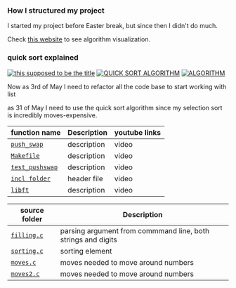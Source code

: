  ### How I structured my project
 
 I started my project before Easter break, but since then I  didn't do much. 

Check [this website](https://www.toptal.com/developers/sorting-algorithms) to see algorithm visualization. 

### quick sort explained


<!-- BEGIN YOUTUBE-CARDS -->

[![this supposed to be the title](https://ytcards.demolab.com/?id=7h1s2SojIRw&ab_channel=AbdulBari)](https://youtu.be/7h1s2SojIRw)  [![QUICK SORT ALGORITHM](https://ytcards.demolab.com/?id=XE4VP_8Y0BU&ab_channel=Computerphile)](https://youtu.be/XE4VP_8Y0BU) [![ALGORITHM](https://ytcards.demolab.com/?id=-qOVVRIZzao&ab_channel=AbdulBari)](https://youtu.be/-qOVVRIZzao) 


<!-- END YOUTUBE-CARDS -->



Now as 3rd of May I need to refactor all the code base to start working with list


as 31 of May I need to use the quick sort algorithm since my selection sort is incredibly moves-expensive.
 
| function name | Description | youtube links |
 | ----------------------------- | ------------------------------------------------- | ------------------------------------------------------- |
   | [`push_swap`](https://github.com/alessiotucci/push_swap42/blob/master/push_swap.c) | description | video|
 | [`Makefile`]() | description | video|
 | [`test_pushswap`]() | description | video|
  | [`incl folder`](https://github.com/alessiotucci/push_swap42/blob/master/incl/push_swap.h) | header file | video| 
  | [`libft`]() | description | video|


| source folder| Description |
 | ----------------------------- | ------------------------------------------------- | 
   | [`filling.c`](https://github.com/alessiotucci/push_swap42/blob/master/push_swap.c) |parsing argument from commmand line, both strings and digits|
   | [`sorting.c`](https://github.com/alessiotucci/push_swap42/blob/master/push_swap.c) |sorting element|
   | [`moves.c`](https://github.com/alessiotucci/push_swap42/blob/master/push_swap.c) |moves needed to move around numbers|
   | [`moves2.c`](https://github.com/alessiotucci/push_swap42/blob/master/push_swap.c) |moves needed to move around numbers|
        
